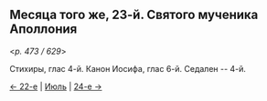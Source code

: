 
## Месяца того же, 23-й. Святого мученика Аполлония

<*p. 473 / 629*>

Стихиры, глас 4-й. Канон Иосифа, глас 6-й. Седален -- 4-й. 

[← 22-е](07_22_EUR.ru.md) | [Июль](README.md#23-й) | [24-е →](07_24_EUR.ru.md)
